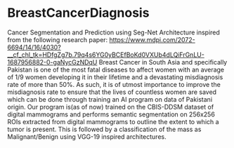 # BreastCancerDiagnosis
Cancer Segmentation and Prediction using Seg-Net Architecture inspired from the following research paper:
https://www.mdpi.com/2072-6694/14/16/4030?__cf_chl_tk=HDfgZg7b.79q4s6YG0yBCEfBoKd0VXUb4dLQiFrGnLU-1687956882-0-gaNycGzNDqU
Breast Cancer in South Asia and specifically Pakistan is one of the most fatal diseases to affect women with an average of 1/9 women developing it in their lifetime and a devastating misdiagnosis rate of more than 50%. As such, it is of utmost importance to improve the misdiagnosis rate to ensure that the lives of countless women are saved which can be done through training an AI program on data of Pakistani origin. Our program is(as of now) trained on the CBIS-DDSM dataset of digital mammograms and performs semantic segmentation on 256x256 ROIs extracted from digital mammograms to outline the extent to which a tumor is present. This is followed by a classification of the mass as Malignant/Benign using VGG-19 inspired architectures.   
